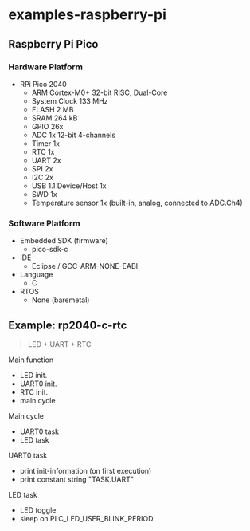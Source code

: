 # examples-raspberry-pi

## Raspberry Pi Pico

### Hardware Platform

- RPi Pico 2040
  - ARM Cortex-M0+ 32-bit RISC, Dual-Core
  - System Clock 133 MHz
  - FLASH 2 MB
  - SRAM 264 kB
  - GPIO 26x
  - ADC 1x 12-bit 4-channels
  - Timer 1x
  - RTC 1x
  - UART 2x
  - SPI 2x
  - I2C 2x
  - USB 1.1 Device/Host 1x
  - SWD 1x
  - Temperature sensor 1x (built-in, analog, connected to ADC.Ch4)

### Software Platform

- Embedded SDK (firmware)
  - pico-sdk-c
- IDE
  - Eclipse / GCC-ARM-NONE-EABI
- Language
  - C
- RTOS
  - None (baremetal)

## Example: rp2040-c-rtc
> LED + UART + RTC


Main function
- LED init.
- UART0 init.
- RTC init.
- main cycle

Main cycle
- UART0 task
- LED task

UART0 task
- print init-information (on first execution)
- print constant string "TASK.UART"

LED task
- LED toggle
- sleep on PLC_LED_USER_BLINK_PERIOD
